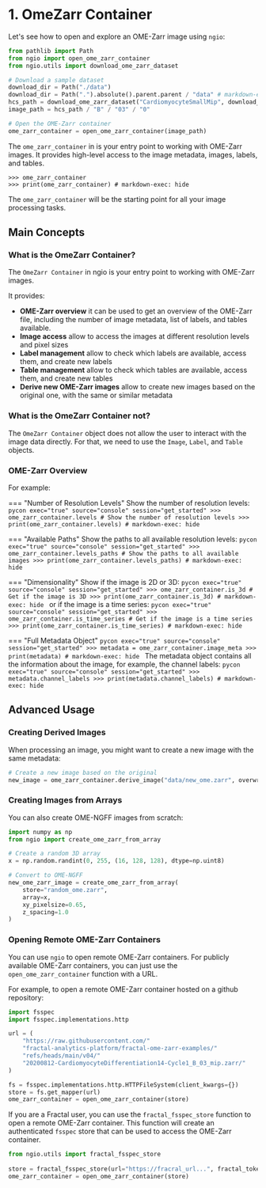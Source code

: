# 1. OmeZarr Container

Let's see how to open and explore an OME-Zarr image using `ngio`:

```python exec="true" source="material-block" session="get_started"
from pathlib import Path
from ngio import open_ome_zarr_container
from ngio.utils import download_ome_zarr_dataset

# Download a sample dataset
download_dir = Path("./data")
download_dir = Path(".").absolute().parent.parent / "data" # markdown-exec: hide
hcs_path = download_ome_zarr_dataset("CardiomyocyteSmallMip", download_dir=download_dir)
image_path = hcs_path / "B" / "03" / "0"

# Open the OME-Zarr container
ome_zarr_container = open_ome_zarr_container(image_path)
```

The `ome_zarr_container` in is your entry point to working with OME-Zarr images. It provides high-level access to the image metadata, images, labels, and tables.

```pycon exec="true" source="console" session="get_started"
>>> ome_zarr_container
>>> print(ome_zarr_container) # markdown-exec: hide
```

The `ome_zarr_container` will be the starting point for all your image processing tasks.

## Main Concepts

### What is the OmeZarr Container?

The `OmeZarr Container` in ngio is your entry point to working with OME-Zarr images.

It provides:

- **OME-Zarr overview** it can be used to get an overview of the OME-Zarr file, including the number of image metadata, list
of labels, and tables available.
- **Image access** allow to access the images at different resolution levels and pixel sizes
- **Label management** allow to check which labels are available, access them, and create new labels
- **Table management** allow to check which tables are available, access them, and create new tables
- **Derive new OME-Zarr images** allow to create new images based on the original one, with the same or similar metadata

### What is the OmeZarr Container not?

The `OmeZarr Container` object does not allow the user to interact with the image data directly. For that, we need to use the `Image`, `Label`, and `Table` objects.

### OME-Zarr Overview

For example:

=== "Number of Resolution Levels"
    Show the number of resolution levels:
    ```pycon exec="true" source="console" session="get_started"
    >>> ome_zarr_container.levels # Show the number of resolution levels
    >>> print(ome_zarr_container.levels) # markdown-exec: hide
    ```

=== "Available Paths"
    Show the paths to all available resolution levels:
    ```pycon exec="true" source="console" session="get_started"
    >>> ome_zarr_container.levels_paths # Show the paths to all available images
    >>> print(ome_zarr_container.levels_paths) # markdown-exec: hide
    ```

=== "Dimensionality"
    Show if the image is 2D or 3D:
    ```pycon exec="true" source="console" session="get_started"
    >>> ome_zarr_container.is_3d # Get if the image is 3D
    >>> print(ome_zarr_container.is_3d) # markdown-exec: hide
    ```
    or if the image is a time series:
    ```pycon exec="true" source="console" session="get_started"
    >>> ome_zarr_container.is_time_series # Get if the image is a time series
    >>> print(ome_zarr_container.is_time_series) # markdown-exec: hide
    ```

=== "Full Metadata Object"
    ```pycon exec="true" source="console" session="get_started"
    >>> metadata = ome_zarr_container.image_meta
    >>> print(metadata) # markdown-exec: hide
    ```
    The metadata object contains all the information about the image, for example, the channel labels:
    ```pycon exec="true" source="console" session="get_started"
    >>> metadata.channel_labels
    >>> print(metadata.channel_labels) # markdown-exec: hide
    ```

## Advanced Usage

### Creating Derived Images

When processing an image, you might want to create a new image with the same metadata:

```python
# Create a new image based on the original
new_image = ome_zarr_container.derive_image("data/new_ome.zarr", overwrite=True)
```

### Creating Images from Arrays

You can also create OME-NGFF images from scratch:

```python
import numpy as np
from ngio import create_ome_zarr_from_array

# Create a random 3D array
x = np.random.randint(0, 255, (16, 128, 128), dtype=np.uint8)

# Convert to OME-NGFF
new_ome_zarr_image = create_ome_zarr_from_array(
    store="random_ome.zarr", 
    array=x, 
    xy_pixelsize=0.65, 
    z_spacing=1.0
)
```

### Opening Remote OME-Zarr Containers

You can use `ngio` to open remote OME-Zarr containers. 
For publicly available OME-Zarr containers, you can just use the `open_ome_zarr_container` function with a URL.

For example, to open a remote OME-Zarr container hosted on a github repository:

```python
import fsspec
import fsspec.implementations.http

url = (
    "https://raw.githubusercontent.com/"
    "fractal-analytics-platform/fractal-ome-zarr-examples/"
    "refs/heads/main/v04/"
    "20200812-CardiomyocyteDifferentiation14-Cycle1_B_03_mip.zarr/"
)

fs = fsspec.implementations.http.HTTPFileSystem(client_kwargs={})
store = fs.get_mapper(url)
ome_zarr_container = open_ome_zarr_container(store)
```

If you are a Fractal user, you can use the `fractal_fsspec_store` function to open a remote OME-Zarr container. This function will create an authenticated `fsspec` store that can be used to access the OME-Zarr container.

```python
from ngio.utils import fractal_fsspec_store
 
store = fractal_fsspec_store(url="https://fracral_url...", fractal_token="**your_secret_token**")
ome_zarr_container = open_ome_zarr_container(store)
```
